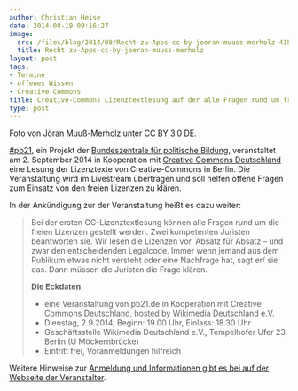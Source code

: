 ```yaml
---
author: Christian Heise
date: 2014-08-19 09:16:27
image:
  src: /files/blog/2014/08/Recht-zu-Apps-cc-by-joeran-muuss-merholz-415x300.png
  title: Recht-zu-Apps-cc-by-joeran-muuss-merholz
layout: post
tags:
- Termine
- offenes Wissen
- Creative Commons
title: Creative-Commons Lizenztextlesung auf der alle Fragen rund um freie Lizenzen gestellt werden können
type: post
---
```


 Foto von Jöran Muuß-Merholz unter [CC BY 3.0 DE](https://creativecommons.org/licenses/by/3.0/de/).

[#pb21](http://pb21.de/), ein Projekt der [Bundeszentrale für politische Bildung](http://www.bpb.de/), veranstaltet am 2. September 2014 in Kooperation mit [Creative Commons Deutschland](http://de.creativecommons.org/) eine Lesung der Lizenztexte von Creative-Commons in Berlin. Die Veranstaltung wird im Livestream übertragen und soll helfen offene Fragen zum Einsatz von den freien Lizenzen zu klären.

In der Ankündigung zur der Veranstaltung heißt es dazu weiter:

> Bei der ersten CC-Lizenztextlesung können alle Fragen rund um die freien Lizenzen gestellt werden. Zwei kompetenten Juristen beantworten sie. Wir lesen die Lizenzen vor, Absatz für Absatz – und zwar den entscheidenden Legalcode. Immer wenn jemand aus dem Publikum etwas nicht versteht oder eine Nachfrage hat, sagt er/ sie das. Dann müssen die Juristen die Frage klären.
> 
> **Die Eckdaten**
> 
>   * eine Veranstaltung von pb21.de in Kooperation mit Creative Commons Deutschland, hosted by Wikimedia Deutschland e.V.
>   * Dienstag, 2.9.2014, Beginn: 19.00 Uhr, Einlass: 18.30 Uhr
>   * Geschäftsstelle Wikimedia Deutschland e.V., Tempelhofer Ufer 23, Berlin (U Möckernbrücke)
>   * Eintritt frei, Voranmeldungen hilfreich

Weitere Hinweise zur [Anmeldung und Informationen gibt es bei auf der Webseite der Veranstalter](http://pb21.de/2014/08/cc-lizenztextlesung/).